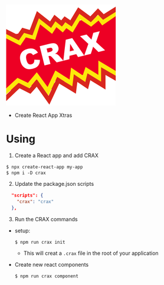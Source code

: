 ![CRAX](https://raw.githubusercontent.com/philopian/crax/master/logo.png)
- Create React App Xtras


# Using
1. Create a React app and add CRAX
  ```
  $ npx create-react-app my-app
  $ npm i -D crax
  ```
  
2. Update the package.json scripts
  ```json
    "scripts": {
      "crax": "crax"
    },
  ```

3. Run the CRAX commands
  - setup:
    ```
    $ npm run crax init
    ```
    - This will creat a `.crax` file in the root of your application

  - Create new react components
    ```
    $ npm run crax component
    ```